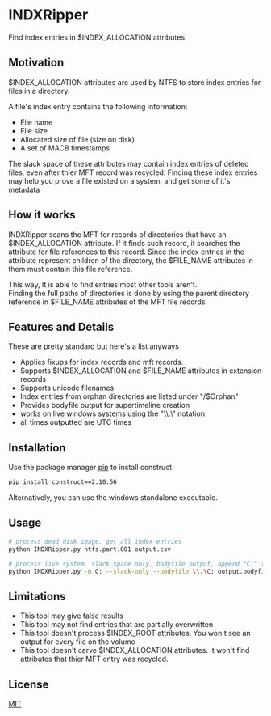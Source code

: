 # INDXRipper
Find index entries in $INDEX_ALLOCATION attributes

## Motivation
$INDEX_ALLOCATION attributes are used by NTFS to store index entries for files in a directory.

A file's index entry contains the following information:

* File name
* File size
* Allocated size of file (size on disk)
* A set of MACB timestamps

The slack space of these attributes may contain index entries of deleted files, even after thier MFT record was recycled. Finding these index entries may help you prove a file existed on a system, and get some of it's metadata

## How it works
INDXRipper scans the MFT for records of directories that have an $INDEX_ALLOCATION attribute. If it finds such record, it searches the attribute for file references to this record. Since the index entries in the attribute represent children of the directory, the $FILE_NAME attributes in them must contain this file reference.

This way, It is able to find entries most other tools aren't.  
Finding the full paths of directories is done by using the parent directory reference in $FILE_NAME attributes of the MFT file records.

## Features and Details
These are pretty standard but here's a list anyways
* Applies fixups for index records and mft records.
* Supports $INDEX_ALLOCATION and $FILE_NAME attributes in extension records
* Supports unicode filenames
* Index entries from orphan directories are listed under "/$Orphan"
* Provides bodyfile output for supertimeline creation
* works on live windows systems using the "\\\\.\\\" notation
* all times outputted are UTC times

## Installation 
Use the package manager [pip](https://pip.pypa.io/en/stable/) to install construct.
```bash
pip install construct==2.10.56
```
Alternatively, you can use the windows standalone executable. 

## Usage
```bash
# process dead disk image, get all index entries
python INDXRipper.py ntfs.part.001 output.csv

# process live system, slack space only, bodyfile output, append "C:" to all the paths
python INDXRipper.py -m C: --slack-only --bodyfile \\.\C: output.bodyfile
```

## Limitations
* This tool may give false results
* This tool may not find entries that are partially overwritten
* This tool doesn't process $INDEX_ROOT attributes. You won't see an output for every file on the volume
* This tool doesn't carve $INDEX_ALLOCATION attributes. It won't find attributes that thier MFT entry was recycled.


## License
[MIT](https://choosealicense.com/licenses/mit/)
